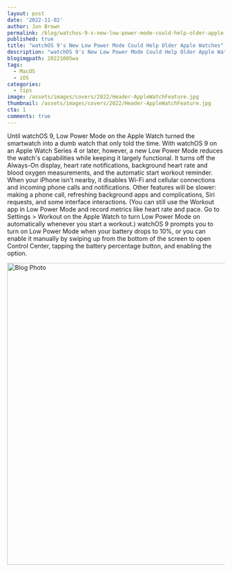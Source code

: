 ```yaml
---
layout: post
date: '2022-11-02'
author: Jon Brown
permalink: /blog/watchos-9-s-new-low-power-mode-could-help-older-apple-watches/
published: true
title: "watchOS 9's New Low Power Mode Could Help Older Apple Watches"
description: "watchOS 9's New Low Power Mode Could Help Older Apple Watches"
blogimgpath: 20221005wa
tags:
  - MacOS
  - iOS
categories:
  - tips
image: /assets/images/covers/2022/Header-AppleWatchFeature.jpg
thumbnail: /assets/images/covers/2022/Header-AppleWatchFeature.jpg
cta: 1
comments: true
---
```

Until watchOS 9, Low Power Mode on the Apple Watch turned the smartwatch
into a dumb watch that only told the time. With watchOS 9 on an Apple
Watch Series 4 or later, however, a new Low Power Mode reduces the
watch's capabilities while keeping it largely functional. It turns off
the Always-On display, heart rate notifications, background heart rate
and blood oxygen measurements, and the automatic start workout reminder.
When your iPhone isn't nearby, it disables Wi-Fi and cellular
connections and incoming phone calls and notifications. Other features
will be slower: making a phone call, refreshing background apps and
complications, Siri requests, and some interface interactions. (You can
still use the Workout app in Low Power Mode and record metrics like
heart rate and pace. Go to Settings \> Workout on the Apple Watch to
turn Low Power Mode on automatically whenever you start a workout.)
watchOS 9 prompts you to turn on Low Power Mode when your battery drops
to 10%, or you can enable it manually by swiping up from the bottom of
the screen to open Control Center, tapping the battery percentage
button, and enabling the
option.

<img alt="Blog Photo" src="{{ site.site_cdn }}/assets/images/blog/2022/20221005wa/image2.jpeg" class="img-fluid rounded m-2" width="700" />